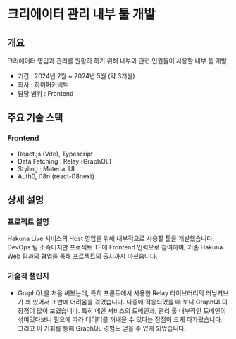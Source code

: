 # 크리에이터 관리 내부 툴 개발

## 개요

크리에이터 영입과 관리를 원활히 하기 위해 내부와 관련 인원들이 사용할 내부 툴 개발

* 기간 : 2024년 2월 \~ 2024년 5월 (약 3개월)
* 회사 : 하이퍼커넥트
* 담당 범위 : Frontend



## 주요 기술 스택

### Frontend

* React.js (Vite), Typescript
* Data Fetching : Relay (GraphQL)
* Styling : Material UI
* Auth0, i18n (react-i18next)



## 상세 설명

### 프로젝트 설명

Hakuna Live 서비스의 Host 영입을 위해 내부적으로 사용할 툴을 개발했습니다. DevOps 팀 소속이지만 프로젝트 TF에 Frontend 인력으로 참여하여, 기존 Hakuna Web 팀과의 협업을 통해 프로젝트의 출시까지 마쳤습니다.

### 기술적 챌린지

* GraphQL을 처음 써봤는데, 특히 프론트에서 사용한 Relay 라이브러리의 러닝커브가 꽤 있어서 초반에 어려움을 겪었습니다. 나중에 적응되었을 때 보니 GraphQL의 장점이 많이 보였습니다. 특히 메인 서비스의 도메인과, 관리 툴 내부적인 도메인이 섞여있다보니 필요에 따라 데이터를 꺼내올 수 있다는 장점이 크게 다가왔습니다. 그리고 이 기회를 통해 GraphQL 경험도 얻을 수 있게 되었습니다.
